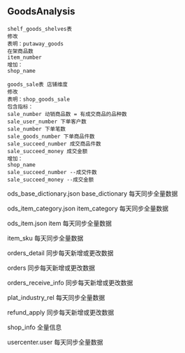 ## GoodsAnalysis

```
shelf_goods_shelves表
修改
表明：putaway_goods
在架商品数
item_number
增加：
shop_name

goods_sale表 店铺维度
修改
表明：shop_goods_sale
包含指标：
sale_number 动销商品数 = 有成交商品的品种数
sale_user_number 下单客户数
sale_number 下单笔数
sale_goods_number 下单商品件数
sale_succeed_number 成交商品件数
sale_succeed_money 成交金额
增加：
shop_name 
sale_succeed_number --成交件数
sale_succeed_money --成交金额
```

ods_base_dictionary.json   base_dictionary  每天同步全量数据

ods_item_category.json   item_category   每天同步全量数据

ods_item.json     item   每天同步全量数据

item_sku 每天同步全量数据

orders_detail 同步每天新增或更改数据

orders 同步每天新增或更改数据

orders_receive_info 同步每天新增或更改数据

plat_industry_rel 每天同步全量数据

refund_apply 同步每天新增或更改数据

shop_info 全量信息

usercenter.user 每天同步全量数据